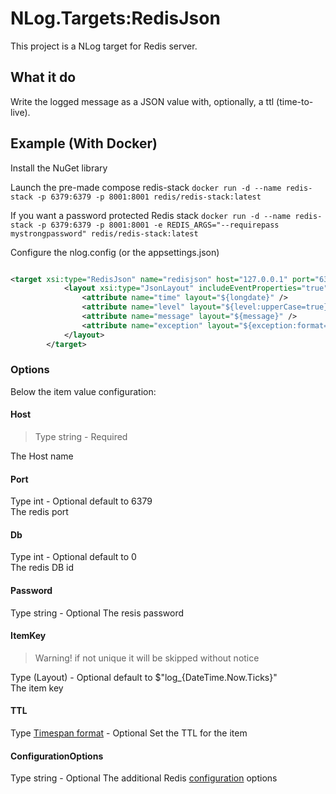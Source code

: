 # NLog.Targets:RedisJson

This project is a NLog target for Redis server.

## What it do

Write the logged message as a JSON value with, optionally, a ttl (time-to-live).

## Example (With Docker)

Install the NuGet library

Launch the pre-made compose redis-stack
`docker run -d --name redis-stack -p 6379:6379 -p 8001:8001 redis/redis-stack:latest`

If you want a password protected Redis stack
`docker run -d --name redis-stack -p 6379:6379 -p 8001:8001 -e REDIS_ARGS="--requirepass mystrongpassword" redis/redis-stack:latest`

Configure the nlog.config (or the appsettings.json)

``` xml

<target xsi:type="RedisJson" name="redisjson" host="127.0.0.1" port="6379" db="0" ItemKey="${level:upperCase=true}_${sequenceid}" TTL="365:00:00:00" ConfigurationOptions="name=foo,keepAlive=5">
            <layout xsi:type="JsonLayout" includeEventProperties="true" excludeProperties="Comma-separated list (string)">
                <attribute name="time" layout="${longdate}" />
                <attribute name="level" layout="${level:upperCase=true}"/>
                <attribute name="message" layout="${message}" />
                <attribute name="exception" layout="${exception:format=tostring}" />
            </layout>
        </target>

```

### Options

Below the item value configuration:

#### Host

> Type string - Required  

The Host name

#### Port

Type int - Optional default to 6379  
The redis port

#### Db

Type int - Optional default to 0  
The redis DB id

#### Password

Type string - Optional
The resis password

#### ItemKey

> Warning! if not unique it will be skipped without notice

Type (Layout) - Optional default to $"log_{DateTime.Now.Ticks}"  
The item key

#### TTL

Type [Timespan format](https://learn.microsoft.com/en-us/dotnet/api/system.timespan.parse?view=net-8.0) - Optional
Set the TTL for the item

#### ConfigurationOptions

Type string - Optional
The additional Redis [configuration](https://stackexchange.github.io/StackExchange.Redis/Configuration.html) options
